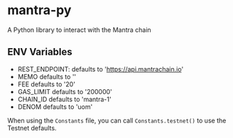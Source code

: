 # mantra-py

A Python library to interact with the Mantra chain

## ENV Variables

- REST_ENDPOINT: defaults to 'https://api.mantrachain.io'
- MEMO defaults to ''
- FEE defaults to '20'
- GAS_LIMIT defaults to '200000'
- CHAIN_ID defaults to 'mantra-1'
- DENOM defaults to 'uom'

When using the `Constants` file, you can call `Constants.testnet()` to use the Testnet defaults.
